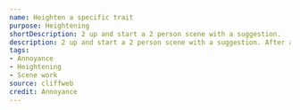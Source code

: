 ```yaml
---
name: Heighten a specific trait
purpose: Heightening
shortDescription: 2 up and start a 2 person scene with a suggestion.
description: 2 up and start a 2 person scene with a suggestion. After a minute or so the scene is stopped and the teacher asks the students what traits do they notice about the characters.
tags:
- Annoyance
- Heightening
- Scene work
source: cliffweb
credit: Annoyance
---
```


